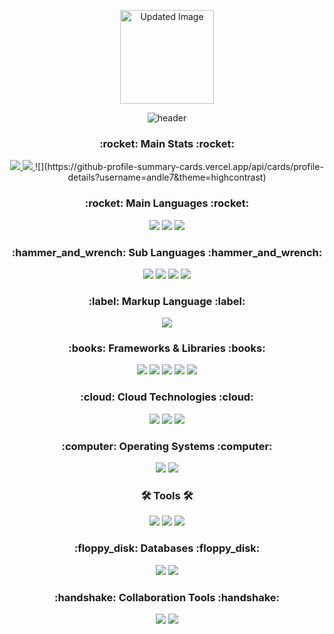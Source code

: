 <div align="center">
  <p align="center">
    <img width="150" src="https://github.com/user-attachments/assets/66e69557-2331-48b1-a6a7-c736f2fc9b0e" alt="Updated Image" />
  </p>

  ![header](https://capsule-render.vercel.app/api?type=transparent&text=&height=40&fontSize=60&desc=Welcome%20To%20andle7%20Github&descAlignY=75&descAlign=60&fontColor=d6ace6)

  <h3>:rocket: Main Stats :rocket:</h3>
  <a href="https://github.com/andle7">
    <img src="https://github-readme-stats.vercel.app/api/top-langs/?username=andle7&layout=compact&theme=highcontrast" />
  </a>
  <a href="https://github.com/andle7">
    <img src="https://github-readme-stats.vercel.app/api?username=andle7&show_icons=true&theme=highcontrast" />
  </a>
  ![](https://github-profile-summary-cards.vercel.app/api/cards/profile-details?username=andle7&theme=highcontrast)

  <h3>:rocket: Main Languages :rocket:</h3>
  <img src="https://img.shields.io/badge/Java-F89820?style=for-the-badge&logo=OpenJDK&logoColor=white" />
  <img src="https://img.shields.io/badge/JavaScript-F7DF1E?style=for-the-badge&logo=javascript&logoColor=20232a" />
  <img src="https://img.shields.io/badge/Python-3670A0?style=for-the-badge&logo=python&logoColor=ffdd54" />

  <h3>:hammer_and_wrench: Sub Languages :hammer_and_wrench:</h3>
  <img src="https://img.shields.io/badge/TypeScript-007ACC?style=for-the-badge&logo=typescript&logoColor=white" />
  <img src="https://img.shields.io/badge/C-00599C?style=for-the-badge&logo=c&logoColor=white" />
  <img src="https://img.shields.io/badge/C%23-239120?style=for-the-badge&logo=csharp&logoColor=white" />
  <img src="https://img.shields.io/badge/C++-00599C?style=for-the-badge&logo=cplusplus&logoColor=white" />

  <h3>:label: Markup Language :label:</h3>
  <img src="https://img.shields.io/badge/HTML5-E34F26?style=for-the-badge&logo=html5&logoColor=white" />

  <h3>:books: Frameworks & Libraries :books:</h3>
  <img src="https://img.shields.io/badge/Spring-6DB33F?style=for-the-badge&logo=spring&logoColor=white" />
  <img src="https://img.shields.io/badge/React-20232A?style=for-the-badge&logo=react&logoColor=61DAFB" />
  <img src="https://img.shields.io/badge/OpenCV-11557C?style=for-the-badge&logo=opencv&logoColor=white" />
  <img src="https://img.shields.io/badge/Node.js-339933?style=for-the-badge&logo=nodedotjs&logoColor=white" />
  <img src="https://img.shields.io/badge/WebRTC-333333?style=for-the-badge&logo=webrtc&logoColor=white" />

  <h3>:cloud: Cloud Technologies :cloud:</h3>
  <img src="https://img.shields.io/badge/AWS-232F3E?style=for-the-badge&logo=amazon-aws&logoColor=white" />
  <img src="https://img.shields.io/badge/Azure-0078D4?style=for-the-badge&logo=microsoft-azure&logoColor=white" />
  <img src="https://img.shields.io/badge/Oracle Cloud-F80000?style=for-the-badge&logo=oracle&logoColor=white" />

  <h3>:computer: Operating Systems :computer:</h3>
  <img src="https://img.shields.io/badge/Linux Kernel-FCC624?style=for-the-badge&logo=linux&logoColor=black" />
  <img src="https://img.shields.io/badge/Ubuntu-E95420?style=for-the-badge&logo=ubuntu&logoColor=white" />

  <h3>🛠 Tools 🛠</h3>
  <img src="https://img.shields.io/badge/Docker-2496ED?style=for-the-badge&logo=docker&logoColor=white" />
  <img src="https://img.shields.io/badge/Kubernetes-326CE5?style=for-the-badge&logo=kubernetes&logoColor=white" />
  <img src="https://img.shields.io/badge/VSCode-007ACC?style=for-the-badge&logo=visual-studio-code&logoColor=white" />

  <h3>:floppy_disk: Databases :floppy_disk:</h3>
  <img src="https://img.shields.io/badge/MySQL-4479A1?style=for-the-badge&logo=mysql&logoColor=white" />
  <img src="https://img.shields.io/badge/MongoDB-47A248?style=for-the-badge&logo=mongodb&logoColor=white" />

  <h3>:handshake: Collaboration Tools :handshake:</h3>
  <img src="https://img.shields.io/badge/Notion-F3F3F3?style=for-the-badge&logo=notion&logoColor=black" />
  <img src="https://img.shields.io/badge/Slack-4A154B?style=for-the-badge&logo=slack&logoColor=white" />
</div>
